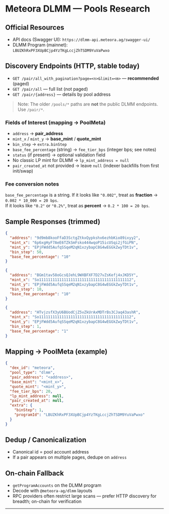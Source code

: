 # Meteora DLMM — Pools Research

## Official Resources

- API docs (Swagger UI): `https://dlmm-api.meteora.ag/swagger-ui/`
- DLMM Program (mainnet): `LBUZKhRxPF3XUpBCjp4YzTKgLccjZhTSDM9YuVaPwxo`

## Discovery Endpoints (HTTP, stable today)

- `GET /pair/all_with_pagination?page=<n>&limit=<m>` — **recommended** (paged)
- `GET /pair/all` — full list (not paged)
- `GET /pair/{address}` — details by pool address

> Note: The older `/pools/*` paths are **not** the public DLMM endpoints. Use `/pair/*`.

### Fields of Interest (mapping → PoolMeta)

- `address` → **pair_address**
- `mint_x` / `mint_y` → **base_mint** / **quote_mint**
- `bin_step` → `extra.binStep`
- `base_fee_percentage` (string) → `fee_tier_bps` (integer bps; see notes)
- `status` (if present) → optional validation field
- No classic LP mint for DLMM → `lp_mint_address = null`
- `pair_created_at` not provided → leave `null` (indexer backfills from first init/swap)

### Fee conversion notes

`base_fee_percentage` is a string. If it looks like `"0.002"`, treat as **fraction** → `0.002 * 10_000 = 20 bps`.  
If it looks like `"0.2"` or `"0.2%"`, treat as **percent** → `0.2 * 100 = 20 bps`.

## Sample Responses (trimmed)

```json
{
  "address": "9d9mb8kooFfaD3SctgZtkxQypkshx6ezhbKio89ixyy2",
  "mint_x": "6p6xgHyF7AeE6TZkSmFsko444wqoP15icUSqi2jfGiPN",
  "mint_y": "EPjFWdd5AufqSSqeM2qN1xzybapC8G4wEGGkZwyTDt1v",
  "bin_step": 50,
  "base_fee_percentage": "10"
}
```

```json
{
  "address": "BGm1tav58oGcsQJehL9WXBFXF7D27vZsKefj4xJKD5Y",
  "mint_x": "So11111111111111111111111111111111111111112",
  "mint_y": "EPjFWdd5AufqSSqeM2qN1xzybapC8G4wEGGkZwyTDt1v",
  "bin_step": 10,
  "base_fee_percentage": "10"
}
```

```json
{
  "address": "HTvjzsfX3yU6BUodCjZ5vZkUrAxMDTrBs3CJaq43ashR",
  "mint_x": "So11111111111111111111111111111111111111112",
  "mint_y": "EPjFWdd5AufqSSqeM2qN1xzybapC8G4wEGGkZwyTDt1v",
  "bin_step": 1,
  "base_fee_percentage": "1"
}
```

## Mapping → PoolMeta (example)

```json
{
  "dex_id": "meteora",
  "pool_type": "dlmm",
  "pair_address": "<address>",
  "base_mint": "<mint_x>",
  "quote_mint": "<mint_y>",
  "fee_tier_bps": 20,
  "lp_mint_address": null,
  "pair_created_at": null,
  "extra": {
    "binStep": 1,
    "programId": "LBUZKhRxPF3XUpBCjp4YzTKgLccjZhTSDM9YuVaPwxo"
  }
}
```

## Dedup / Canonicalization

- Canonical id = pool account address
- If a pair appears on multiple pages, dedupe on `address`

## On-chain Fallback

- `getProgramAccounts` on the DLMM program
- Decode with `@meteora-ag/dlmm` layouts
- RPC providers often restrict large scans — prefer HTTP discovery for breadth; on-chain for verification

---
